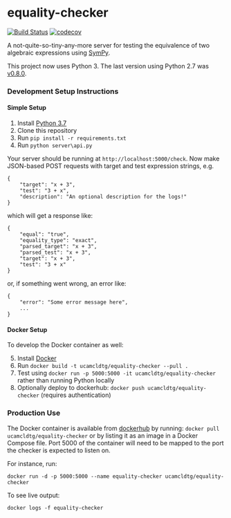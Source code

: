 # equality-checker

[![Build Status](https://travis-ci.com/isaacphysics/equality-checker.svg?branch=master)](https://travis-ci.com/isaacphysics/equality-checker)
[![codecov](https://codecov.io/gh/isaacphysics/equality-checker/branch/master/graph/badge.svg)](https://codecov.io/gh/isaacphysics/equality-checker)

A not-quite-so-tiny-any-more server for testing the equivalence of two algebraic expressions using [SymPy](http://www.sympy.org/en/index.html).

This project now uses Python 3. The last version using Python 2.7 was [v0.8.0](https://github.com/ucam-cl-dtg/equality-checker/releases/tag/v0.8.0).

### Development Setup Instructions
#### Simple Setup
1. Install [Python 3.7](https://www.python.org/)
2. Clone this repository
3. Run `pip install -r requirements.txt`
4. Run `python server\api.py`

Your server should be running at `http://localhost:5000/check`.
Now make JSON-based POST requests with target and test expression strings, e.g.
```
{
    "target": "x + 3",
    "test": "3 + x",
    "description": "An optional description for the logs!"
}
```

which will get a response like:
```
{
    "equal": "true",
    "equality_type": "exact",
    "parsed_target": "x + 3",
    "parsed_test": "x + 3",
    "target": "x + 3",
    "test": "3 + x"
}
```
or, if something went wrong, an error like:
```
{
    "error": "Some error message here",
    ...
}
```

#### Docker Setup
To develop the Docker container as well:

5. Install [Docker](https://www.docker.com/)
7. Run `docker build -t ucamcldtg/equality-checker --pull .`
8. Test using `docker run -p 5000:5000 -it ucamcldtg/equality-checker` rather than running Python locally
9. Optionally deploy to dockerhub: `docker push ucamcldtg/equality-checker` (requires authentication)

### Production Use

The Docker container is available from [dockerhub](https://registry.hub.docker.com/u/ucamcldtg/equality-checker/) by running: `docker pull ucamcldtg/equality-checker` or by listing it as an image in a Docker Compose file. Port 5000 of the container will need to be mapped to the port the checker is expected to listen on.

For instance, run:
```
docker run -d -p 5000:5000 --name equality-checker ucamcldtg/equality-checker
```

To see live output:

```
docker logs -f equality-checker
```
